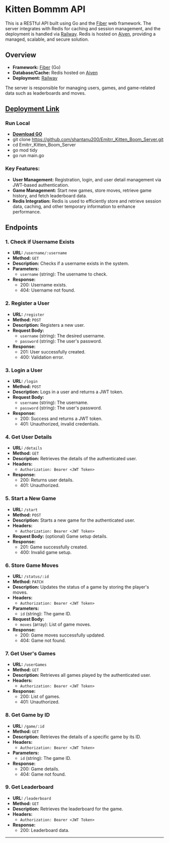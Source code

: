 
# Kitten Bommm API

This is a RESTful API built using Go and the [Fiber](https://gofiber.io/) web framework. The server integrates with Redis for caching and session management, and the deployment is handled via [Railway](https://railway.app/). Redis is hosted on [Aiven](https://aiven.io/), providing a managed, scalable, and secure solution.

## Overview

- **Framework:** [Fiber](https://gofiber.io/) (Go)
- **Database/Cache:** Redis hosted on [Aiven](https://aiven.io/)
- **Deployment:** [Railway](https://railway.app/)
  
The server is responsible for managing users, games, and game-related data such as leaderboards and moves. 

## [Deployment Link](emitrrkittenboomserver-production.up.railway.app)

### Run Local

- [**Download GO**](https://www.digitalocean.com/community/tutorials/how-to-install-go-on-ubuntu-20-04)
- git clone https://github.com/shantanu200/Emitrr_Kitten_Boom_Server.git
- cd Emitrr_Kitten_Boom_Server
- go mod tidy 
- go run main.go


### Key Features:
- **User Management:** Registration, login, and user detail management via JWT-based authentication.
- **Game Management:** Start new games, store moves, retrieve game history, and fetch leaderboard data.
- **Redis Integration:** Redis is used to efficiently store and retrieve session data, caching, and other temporary information to enhance performance.


## Endpoints

### 1. **Check if Username Exists**

- **URL:** `/username/:username`
- **Method:** `GET`
- **Description:** Checks if a username exists in the system.
- **Parameters:**
  - `username` (string): The username to check.
- **Response:**
  - 200: Username exists.
  - 404: Username not found.

### 2. **Register a User**

- **URL:** `/register`
- **Method:** `POST`
- **Description:** Registers a new user.
- **Request Body:**
  - `username` (string): The desired username.
  - `password` (string): The user's password.
- **Response:**
  - 201: User successfully created.
  - 400: Validation error.

### 3. **Login a User**

- **URL:** `/login`
- **Method:** `POST`
- **Description:** Logs in a user and returns a JWT token.
- **Request Body:**
  - `username` (string): The username.
  - `password` (string): The user's password.
- **Response:**
  - 200: Success and returns a JWT token.
  - 401: Unauthorized, invalid credentials.

### 4. **Get User Details**

- **URL:** `/details`
- **Method:** `GET`
- **Description:** Retrieves the details of the authenticated user.
- **Headers:**
  - `Authorization: Bearer <JWT Token>`
- **Response:**
  - 200: Returns user details.
  - 401: Unauthorized.

### 5. **Start a New Game**

- **URL:** `/start`
- **Method:** `POST`
- **Description:** Starts a new game for the authenticated user.
- **Headers:**
  - `Authorization: Bearer <JWT Token>`
- **Request Body:** (optional) Game setup details.
- **Response:**
  - 201: Game successfully created.
  - 400: Invalid game setup.

### 6. **Store Game Moves**

- **URL:** `/status/:id`
- **Method:** `PATCH`
- **Description:** Updates the status of a game by storing the player's moves.
- **Headers:**
  - `Authorization: Bearer <JWT Token>`
- **Parameters:**
  - `id` (string): The game ID.
- **Request Body:** 
  - `moves` (array): List of game moves.
- **Response:**
  - 200: Game moves successfully updated.
  - 404: Game not found.

### 7. **Get User's Games**

- **URL:** `/userGames`
- **Method:** `GET`
- **Description:** Retrieves all games played by the authenticated user.
- **Headers:**
  - `Authorization: Bearer <JWT Token>`
- **Response:**
  - 200: List of games.
  - 401: Unauthorized.

### 8. **Get Game by ID**

- **URL:** `/game/:id`
- **Method:** `GET`
- **Description:** Retrieves the details of a specific game by its ID.
- **Headers:**
  - `Authorization: Bearer <JWT Token>`
- **Parameters:**
  - `id` (string): The game ID.
- **Response:**
  - 200: Game details.
  - 404: Game not found.

### 9. **Get Leaderboard**

- **URL:** `/leaderboard`
- **Method:** `GET`
- **Description:** Retrieves the leaderboard for the game.
- **Headers:**
  - `Authorization: Bearer <JWT Token>`
- **Response:**
  - 200: Leaderboard data.

---
